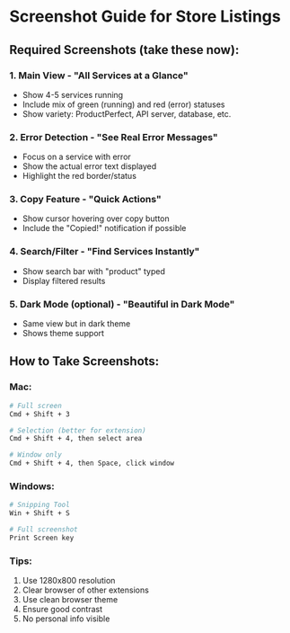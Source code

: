 # Screenshot Guide for Store Listings

## Required Screenshots (take these now):

### 1. Main View - "All Services at a Glance"
- Show 4-5 services running
- Include mix of green (running) and red (error) statuses
- Show variety: ProductPerfect, API server, database, etc.

### 2. Error Detection - "See Real Error Messages"
- Focus on a service with error
- Show the actual error text displayed
- Highlight the red border/status

### 3. Copy Feature - "Quick Actions"
- Show cursor hovering over copy button
- Include the "Copied!" notification if possible

### 4. Search/Filter - "Find Services Instantly"
- Show search bar with "product" typed
- Display filtered results

### 5. Dark Mode (optional) - "Beautiful in Dark Mode"
- Same view but in dark theme
- Shows theme support

## How to Take Screenshots:

### Mac:
```bash
# Full screen
Cmd + Shift + 3

# Selection (better for extension)
Cmd + Shift + 4, then select area

# Window only
Cmd + Shift + 4, then Space, click window
```

### Windows:
```bash
# Snipping Tool
Win + Shift + S

# Full screenshot
Print Screen key
```

### Tips:
1. Use 1280x800 resolution
2. Clear browser of other extensions
3. Use clean browser theme
4. Ensure good contrast
5. No personal info visible